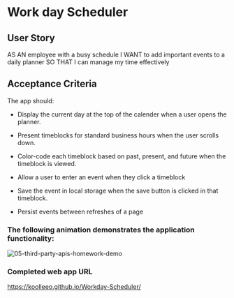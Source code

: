 # Work day Scheduler

## User Story

AS AN employee with a busy schedule
I WANT to add important events to a daily planner
SO THAT I can manage my time effectively

## Acceptance Criteria

The app should:

* Display the current day at the top of the calender when a user opens the planner.

* Present timeblocks for standard business hours when the user scrolls down.

* Color-code each timeblock based on past, present, and future when the timeblock is viewed.

* Allow a user to enter an event when they click a timeblock

* Save the event in local storage when the save button is clicked in that timeblock.

* Persist events between refreshes of a page

### The following animation demonstrates the application functionality:

![05-third-party-apis-homework-demo](https://user-images.githubusercontent.com/86853558/210136268-e0806cb3-c0ac-4b93-af87-42a8b6824c68.gif)

### Completed web app URL

https://koolleeo.github.io/Workday-Scheduler/
